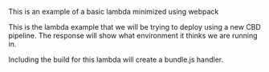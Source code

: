 This is an example of a basic lambda minimized using webpack

This is the lambda example that we will be trying to deploy 
using a new CBD pipeline.  The response will show what environment it thinks we are running in.

Including the build for this lambda will create a bundle.js handler.
